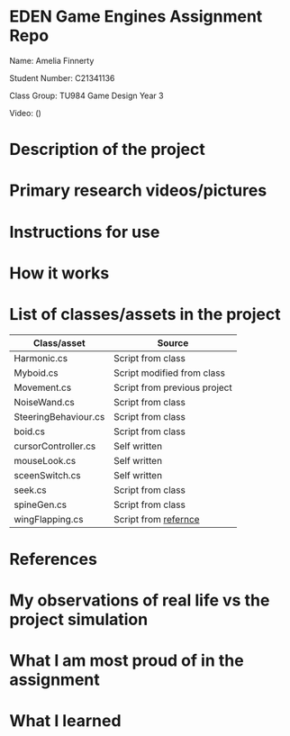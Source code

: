 # EDEN Game Engines Assignment Repo

Name: Amelia Finnerty

Student Number: C21341136

Class Group: TU984 Game Design Year 3

Video:
()

# Description of the project

# Primary research videos/pictures

# Instructions for use

# How it works

# List of classes/assets in the project

| Class/asset | Source |
|-----------|-----------|
|Harmonic.cs|Script from class|
|Myboid.cs|Script modified from class|
|Movement.cs|Script from previous project|
|NoiseWand.cs|Script from class|
|SteeringBehaviour.cs|Script from class|
|boid.cs|Script from class|
|cursorController.cs|Self written|
|mouseLook.cs|Self written|
|sceenSwitch.cs|Self written|
|seek.cs|Script from class|
|spineGen.cs|Script from class|
|wingFlapping.cs|Script from [refernce]()|

# References

# My observations of real life vs the project simulation

# What I am most proud of in the assignment

# What I learned

